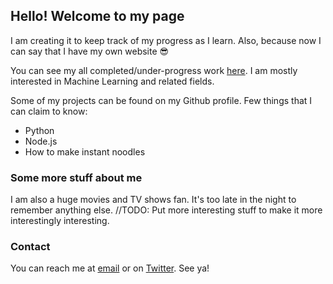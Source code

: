 ## Hello! Welcome to my page

I am creating it to keep track of my progress as I learn. Also, because now I can say that I have my own website 😎

You can see my all completed/under-progress work [here](https://github.com/vaibssingh). I am mostly interested in Machine Learning and related fields. 

Some of my projects can be found on my Github profile. Few things that I can claim to know:

- Python
- Node.js
- How to make instant noodles

### Some more stuff about me

I am also a huge movies and TV shows fan. It's too late in the night to remember anything else. //TODO: Put more interesting stuff to make it more interestingly interesting.
### Contact

You can reach me at [email](mailto:singhvaibhav592@gmail.com) or on [Twitter](https://twitter.com/gallifreyanboi). See ya!
